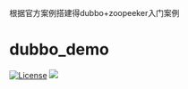 根据官方案例搭建得dubbo+zoopeeker入门案例
# dubbo_demo
[![License](http://img.shields.io/badge/license-apache%202-brightgreen.svg)](https://github.com/ChinaXiaoMing/dubbo_demo/blob/master/LICENSE)
[![](https://img.shields.io/badge/Author-fuyuanming-orange.svg)](https://github.com/ChinaXiaoMing)

